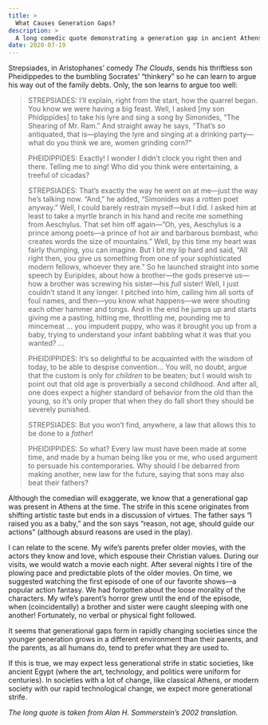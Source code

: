 ```yaml
---
title: >
  What Causes Generation Gaps?
description: >
  A long comedic quote demonstrating a generation gap in ancient Athens, and a few thoughts about what causes such gaps.
date: 2020-07-19
---
```


Strepsiades, in Aristophanes’ comedy _The Clouds_, sends his thriftless son Pheidippedes to the bumbling Socrates’ “thinkery” so he can learn to argue his way out of the family debts. Only, the son learns to argue too well:

<blockquote>
<p>STREPSIADES: I’ll explain, right from the start, how the quarrel began. You know we were having a big feast. Well, I asked [my son Phidippides] to take his lyre and sing a song by Simonides, “The Shearing of Mr. Ram.” And straight away he says, “That’s so antiquated, that is—playing the lyre and singing at a drinking party—what do you think we are, women grinding corn?”</p>
<p>PHEIDIPPIDES: Exactly! I wonder I didn’t clock you right then and there. Telling me to <em>sing</em>! Who did you think were entertaining, a treeful of cicadas?</p>
<p>STREPSIADES: That’s exactly the way he went on at me—just the way he’s talking now. “And,” he added, “Simonides was a rotten poet anyway.” Well, I could barely restrain myself—but I did. I asked him at least to take a myrtle branch in his hand and recite me something from Aeschylus. That set him off again—”Oh, yes, Aeschylus is a prince among poets—a prince of hot air and barbarous bombast, who creates words the size of mountains.” Well, by this time my heart was fairly thumping, you can imagine. But I bit my lip hard and said, “All right then, you give us something from one of your sophisticated modern fellows, whoever they are.” So he launched straight into some speech by Euripides, about how a brother—the gods preserve us—how a brother was screwing his sister—his <em>full</em> sister! Well, I just couldn’t stand it any longer. I pitched into him, calling him all sorts of foul names, and then—you know what happens—we were shouting each other hammer and tongs. And in the end he jumps up and starts giving me a pasting, hitting me, throttling me, pounding me to mincemeat … you impudent puppy, who was it brought you up from a baby, trying to understand your infant babbling what it was that you wanted? …</p>
<p>PHEIDIPPIDES: It’s so delightful to be acquainted with the wisdom of today, to be able to despise convention… You will, no doubt, argue that the custom is only for <em>children</em> to be beaten; but I would wish to point out that old age is proverbially a second childhood. And after all, one does expect a higher standard of behavior from the old than the young, so it’s only proper that when they do fall short they should be severely punished.</p>
<p>STREPSIADES: But you won’t find, anywhere, a law that allows this to be done to a <em>father</em>!</p>
<p>PHEIDIPPIDES: So what? Every law must have been made at some time, and made by a human being like you or me, who used argument to persuade his contemporaries. Why should I be debarred from making another, new law for the future, saying that sons may also beat their fathers?</p>
</blockquote>

Although the comedian will exaggerate, we know that a generational gap was present in Athens at the time. The strife in this scene originates from shifting artistic taste but ends in a discussion of virtues. The father says “I raised you as a baby,” and the son says “reason, not age, should guide our actions” (although absurd reasons are used in the play).

I can relate to the scene. My wife’s parents prefer older movies, with the actors they know and love, which espouse their Christian values. During our visits, we would watch a movie each night. After several nights I tire of the plowing pace and predictable plots of the older movies. On time, we suggested watching the first episode of one of our favorite shows—a popular action fantasy. We had forgotten about the loose morality of the characters. My wife’s parent’s horror grew until the end of the episode, when (coincidentally) a brother and sister were caught sleeping with one another! Fortunately, no verbal or physical fight followed.

It seems that generational gaps form in rapidly changing societies since the younger generation grows in a different environment than their parents, and the parents, as all humans do, tend to prefer what they are used to.

If this is true, we may expect less generational strife in static societies, like ancient Egypt (where the art, technology, and politics were uniform for centuries). In societies with a lot of change, like classical Athens, or modern society with our rapid technological change, we expect more generational strife.

_The long quote is taken from Alan H. Sommerstein’s 2002 translation._

